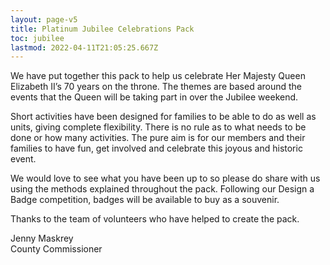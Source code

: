 ```yaml
---
layout: page-v5
title: Platinum Jubilee Celebrations Pack
toc: jubilee
lastmod: 2022-04-11T21:05:25.667Z
---
```

We have put together this pack to help us celebrate Her Majesty Queen Elizabeth II’s 70 years on the throne. The themes are based around the events that the Queen will be taking part in over the Jubilee weekend.

Short activities have been designed for families to be able to do as well as units, giving complete flexibility. There is no rule as to what needs to be done or how many activities. The pure aim is for our members and their families to have fun, get involved and celebrate this joyous and historic event.

We would love to see what you have been up to so please do share with us using the methods explained throughout the pack. Following our Design a Badge competition, badges will be available to buy as a souvenir.

Thanks to the team of volunteers who have helped to create the pack.

Jenny Maskrey  
County Commissioner
